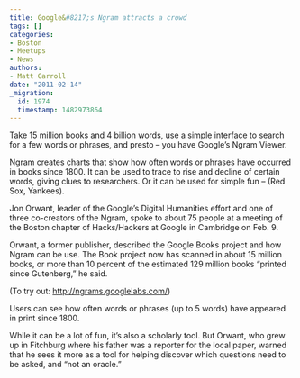 ```yaml
---
title: Google&#8217;s Ngram attracts a crowd
tags: []
categories:
- Boston
- Meetups
- News
authors:
- Matt Carroll
date: "2011-02-14"
_migration:
  id: 1974
  timestamp: 1482973864
---
```


Take 15 million books and 4 billion words, use a simple interface to search for a few words or phrases, and presto – you have Google’s Ngram Viewer.

Ngram creates charts that show how often words or phrases have occurred in books since 1800. It can be used to trace to rise and decline of certain words, giving clues to researchers. Or it can be used for simple fun – (Red Sox, Yankees).

Jon Orwant, leader of the Google’s Digital Humanities effort and one of three co-creators of the Ngram, spoke to about 75 people at a meeting of the Boston chapter of Hacks/Hackers at Google in Cambridge on Feb. 9.

Orwant, a former publisher, described the Google Books project and how Ngram can be use. The Book project now has scanned in about 15 million books, or more than 10 percent of the estimated 129 million books “printed since Gutenberg,” he said.

(To try out: <http://ngrams.googlelabs.com/>)

Users can see how often words or phrases (up to 5 words) have appeared in print since 1800.

While it can be a lot of fun, it’s also a scholarly tool. But Orwant, who grew up in Fitchburg where his father was a reporter for the local paper, warned that he sees it more as a tool for helping discover which questions need to be asked, and “not an oracle.”